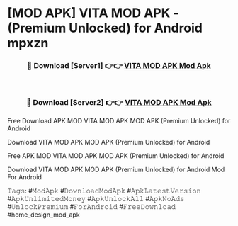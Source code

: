# [MOD APK] VITA MOD APK - (Premium Unlocked) for Android mpxzn



<div align="center">
<h3>🔴 Download [Server1] 👉👉 <a href="https://momento.my/?title=VITA_MOD_APK">VITA MOD APK Mod Apk</a></h3><br>

<h3>🔴 Download [Server2] 👉👉 <a href="https://momento.my/?title=VITA_MOD_APK">VITA MOD APK Mod Apk</a></h3>
</div>



Free Download APK MOD VITA MOD APK MOD APK (Premium Unlocked) for Android

Download VITA MOD APK MOD APK (Premium Unlocked) for Android

Free APK MOD VITA MOD APK MOD APK (Premium Unlocked) for Android

Download VITA MOD APK MOD APK (Premium Unlocked) for Android Mod For Android

𝚃𝚊𝚐𝚜: #𝙼𝚘𝚍𝙰𝚙𝚔 #𝙳𝚘𝚠𝚗𝚕𝚘𝚊𝚍𝙼𝚘𝚍𝙰𝚙𝚔 #𝙰𝚙𝚔𝙻𝚊𝚝𝚎𝚜𝚝𝚅𝚎𝚛𝚜𝚒𝚘𝚗 #𝙰𝚙𝚔𝚄𝚗𝚕𝚒𝚖𝚒𝚝𝚎𝚍𝙼𝚘𝚗𝚎𝚢 #𝙰𝚙𝚔𝚄𝚗𝚕𝚘𝚌𝚔𝙰𝚕𝚕 #𝙰𝚙𝚔𝙽𝚘𝙰𝚍𝚜 #𝚄𝚗𝚕𝚘𝚌𝚔𝙿𝚛𝚎𝚖𝚒𝚞𝚖 #𝙵𝚘𝚛𝙰𝚗𝚍𝚛𝚘𝚒𝚍 #𝙵𝚛𝚎𝚎𝙳𝚘𝚠𝚗𝚕𝚘𝚊𝚍 #home_design_mod_apk
